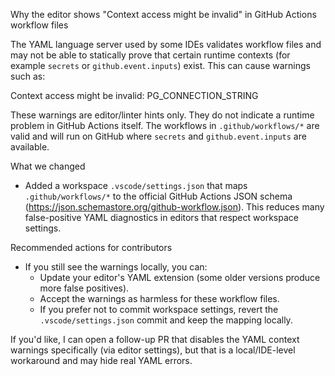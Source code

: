 Why the editor shows "Context access might be invalid" in GitHub Actions workflow files

The YAML language server used by some IDEs validates workflow files and may not be able to statically prove that certain runtime contexts (for example `secrets` or `github.event.inputs`) exist. This can cause warnings such as:

  Context access might be invalid: PG_CONNECTION_STRING

These warnings are editor/linter hints only. They do not indicate a runtime problem in GitHub Actions itself. The workflows in `.github/workflows/*` are valid and will run on GitHub where `secrets` and `github.event.inputs` are available.

What we changed

- Added a workspace `.vscode/settings.json` that maps `.github/workflows/*` to the official GitHub Actions JSON schema (https://json.schemastore.org/github-workflow.json). This reduces many false-positive YAML diagnostics in editors that respect workspace settings.

Recommended actions for contributors

- If you still see the warnings locally, you can:
  - Update your editor's YAML extension (some older versions produce more false positives).
  - Accept the warnings as harmless for these workflow files.
  - If you prefer not to commit workspace settings, revert the `.vscode/settings.json` commit and keep the mapping locally.

If you'd like, I can open a follow-up PR that disables the YAML context warnings specifically (via editor settings), but that is a local/IDE-level workaround and may hide real YAML errors.
